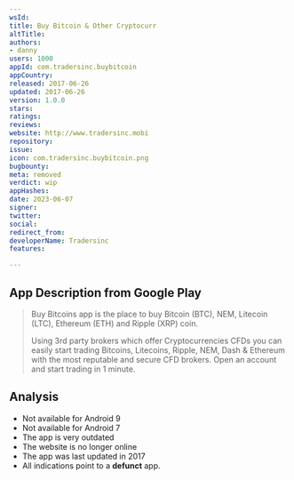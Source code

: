 ```yaml
---
wsId: 
title: Buy Bitcoin & Other Cryptocurr
altTitle: 
authors:
- danny
users: 1000
appId: com.tradersinc.buybitcoin
appCountry: 
released: 2017-06-26
updated: 2017-06-26
version: 1.0.0
stars: 
ratings: 
reviews: 
website: http://www.tradersinc.mobi
repository: 
issue: 
icon: com.tradersinc.buybitcoin.png
bugbounty: 
meta: removed
verdict: wip
appHashes: 
date: 2023-06-07
signer: 
twitter: 
social: 
redirect_from: 
developerName: Tradersinc
features: 

---
```


## App Description from Google Play 

> Buy Bitcoins app is the place to buy Bitcoin (BTC), NEM, Litecoin (LTC), Ethereum (ETH) and Ripple (XRP) coin.
>
> Using 3rd party brokers which offer Cryptocurrencies CFDs you can easily start trading Bitcoins, Litecoins, Ripple, NEM, Dash & Ethereum with the most reputable and secure CFD brokers. Open an account and start trading in 1 minute.

## Analysis 

- Not available for Android 9
- Not available for Android 7
- The app is very outdated
- The website is no longer online 
- The app was last updated in 2017
- All indications point to a **defunct** app.
